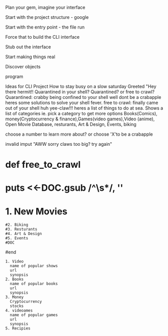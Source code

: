 Plan your gem, imagine your interface 

Start with the project structure - google  

Start with the entry point - the file run 

Force that to build the CLI interface

Stub out the interface  

Start making things real 

Discover objects

program 

Ideas for CLI Project
  How to stay busy on a slow saturday
  Greeted "Hey there hermit!! Quarantined in your shell? 
  Quarantined? or free to crawl?
  Quarantined: crabby being confined to your shell well dont be a crabapple heres some solutions to solve your shell fever.
  free to crawl: finally came out of your shell huh yee-claw!!! heres a list of things to do at sea.
  Shows a list of 
   categories ie. pick a category to get more options 
    Books(Comics), money(Cryptocurrency & finance),Games(video games),Video (anime), 
    Open Movie Database, resturants, Art & Design, Events, biking
 
  choose a number to learn more about?
  or choose 'X'to be a crabapple
  
  invalid imput "AWW sorry claws too big? 
  try again"

  # def free_to_crawl
  #  puts <<-DOC.gsub /^\s*/, ''
   # 1. New Movies
    #2. Biking
    #3. Resturants
    #4. Art & Design
    #5. Events
    #DOC
  #end
  
    1. Video
      name of popular shows 
      url 
      synopsis
    2. Books
      name of popular books 
      url 
      synopsis
    3. Money
      Cryptocurrency
      stocks
    4. videoames
      name of popular games 
      url 
      synopsis
    5. Recipies
  
  
 
 
 